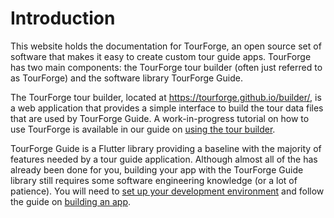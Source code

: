# Introduction

This website holds the documentation for TourForge, an open source set of software that makes it easy to create custom tour guide apps. TourForge has two main components: the TourForge tour builder (often just referred to as TourForge) and the software library TourForge Guide.

The TourForge tour builder, located at <https://tourforge.github.io/builder/>, is a web application that provides a simple interface to build the tour data files that are used by TourForge Guide. A work-in-progress tutorial on how to use TourForge is available in our guide on [using the tour builder](using-tour-builder.md).

TourForge Guide is a Flutter library providing a baseline with the majority of features needed by a tour guide application. Although almost all of the has already been done for you, building your app with the TourForge Guide library still requires some software engineering knowledge (or a lot of patience). You will need to [set up your development environment](development-environment.md) and follow the guide on [building an app](building-app.md).
